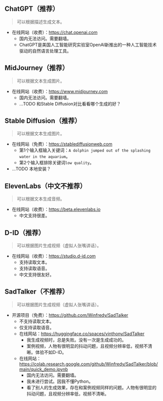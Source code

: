 ## ChatGPT（推荐）
> 可以根据描述生成文本。
* 在线网站（收费）：https://chat.openai.com
  - 国内无法访问。需要翻墙。
  - ChatGPT是美国人工智能研究实验室OpenAI新推出的一种人工智能技术驱动的自然语言处理工具。

## MidJourney（推荐）
> 可以根据文本生成图片。
* 在线网站（收费）：https://www.midjourney.com
  - 国内无法访问。需要翻墙。
  - ...TODO 和Stable Diffusion对比看看哪个生成的好？

## Stable Diffusion（推荐）
> 可以根据文本生成图片。
* 在线网站（免费）：https://stablediffusionweb.com
  - 第1个输入框输入关键词：`A dolphin jumped out of the splashing water in the aquarium`。
  - 第2个输入框排除关键词`low quality`。
* ...TODO 本地安装？

## ElevenLabs（中文不推荐）
> 可以根据文本生成音频。
* 在线网站（收费）：https://beta.elevenlabs.io
  - 中文支持很差。

## D-ID（推荐）
> 可以根据图片生成视频（虚拟人张嘴讲话）。
* 在线网站（收费）：https://studio.d-id.com
  - 支持读取文本。
  - 支持读取语音。
  - 中文支持很友好。

## SadTalker（不推荐）
> 可以根据图片生成视频（虚拟人张嘴讲话）。
* 开源项目（免费）：https://github.com/Winfredy/SadTalker
  - 不支持读取文本。
  - 仅支持读取语音。
  - 在线网站：https://huggingface.co/spaces/vinthony/SadTalker
    - 我生成视频时，总是失败。没有一次是生成成功的。
    - 案例视频，人物有很明显的抖动问题，且视频分辨率低，视频不清晰。体验不如D-ID。
  - 在线网站：https://colab.research.google.com/github/Winfredy/SadTalker/blob/main/quick_demo.ipynb
    - 国内无法访问。需要翻墙。
    - 我未进行尝试。因我不懂Python。
    - 看了别人的生成效果，存在和案例视频同样的问题。人物有很明显的抖动问题，且视频分辨率低，视频不清晰。
